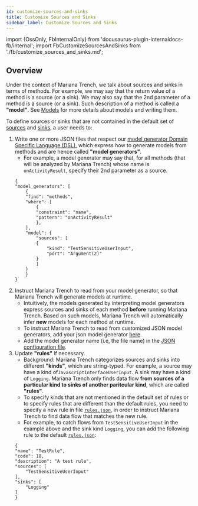 ```yaml
---
id: customize-sources-and-sinks
title: Customize Sources and Sinks
sidebar_label: Customize Sources and Sinks
---
```


import {OssOnly, FbInternalOnly} from 'docusaurus-plugin-internaldocs-fb/internal'; import FbCustomizeSourcesAndSinks from './fb/customize_sources_and_sinks.md';

## Overview

Under the context of Mariana Trench, we talk about sources and sinks in terms of methods. For example, we may say that the return value of a method is a source (or a sink). We may also say that the 2nd parameter of a method is a source (or a sink). Such description of a method is called a **"model"**. See [Models](./models.md) for more details about models and writing them.

<FbInternalOnly> <FbCustomizeSourcesAndSinks/> </FbInternalOnly>

<OssOnly>

To define sources or sinks that are not contained in the default set of [sources](https://github.com/facebook/mariana-trench/tree/main/configuration/model-generators/sources) and [sinks](https://github.com/facebook/mariana-trench/tree/main/configuration/model-generators/sinks), a user needs to:

1. Write one or more JSON files that respect our [model generator Domain Specific Language (DSL)](./models.md), which express how to generate models from methods and are hence called **"model generators"**.
   - For example, a model generator may say that, for all methods (that will be analyzed by Mariana Trench) whose name is `onActivityResult`, specify their 2nd parameter as a source.
   ```
   {
   "model_generators": [
       {
       "find": "methods",
       "where": [
           {
           "constraint": "name",
           "pattern": "onActivityResult"
           },
       ],
       "model": {
           "sources": [
           {
               "kind": "TestSensitiveUserInput",
               "port": "Argument(2)"
           }
           ]
       }
       }
   }
   ```
2. Instruct Mariana Trench to read from your model generator, so that Mariana Trench will generate models at runtime.
   - Intuitively, the models generated by interpreting model generators express sources and sinks of each method **before** running Mariana Trench. Based on such models, Mariana Trench will automatically infer **new** models for each method at runtime.
   - To instruct Mariana Trench to read from customized JSON model generators, add your json model generator [here](https://github.com/facebook/mariana-trench/tree/main/configuration/model-generators).
   - Add the model generator name (i.e, the file name) in the [JSON configuration file](https://github.com/facebook/mariana-trench/blob/main/configuration/default_generator_config.json).
3. Update **"rules"** if necessary.
   - Background: Mariana Trench categorizes sources and sinks into different **"kinds"**, which are string-typed. For example, a source may have a kind of`JavascriptInterfaceUserInput`. A sink may have a kind of `Logging`. Mariana Trench only finds data flow **from sources of a particular kind to sinks of another paritcular kind**, which are called **"rules"**.
   - To specify kinds that are not mentioned in the default set of rules or to specify rules that are different than the default rules, you need to specify a new rule in file [`rules.json`](https://github.com/facebook/mariana-trench/blob/main/configuration/rules.json), in order to instruct Mariana Trench to find data flow that matches the new rule.
   - For example, to catch flows from `TestSensitiveUserInput` in the example above and the sink kind `Logging`, you can add the following rule to the default [`rules.json`](https://github.com/facebook/mariana-trench/blob/main/configuration/rules.json):
   ```
   {
   "name": "TestRule",
   "code": 18,
   "description": "A test rule",
   "sources": [
       "TestSensitiveUserInput"
   ],
   "sinks": [
       "Logging"
   ]
   }
   ```

</OssOnly>
